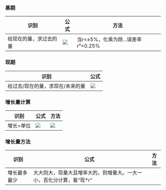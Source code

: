 ### 基期
识别|公式|方法
----|----|---
给现在的量，求过去的量|![][基]|当r<±5%，化乘为除...误差率r²<0.25% 


### 现期
识别|公式
----|----
给过去/现在的量，求现在/未来的量|![][现]


### 增长量计算
识别|公式|方法
----|----|---
增长+单位|![][增量]|![][增量方法]


### 增长量方法
识别|公式|方法
----|----|---
增长最多最少|大大则大，现量大且增率大的，则增量大。一大一小，百化分计算，看“现*r”

[基]:https://zhenggg.github.io/image/基.png
[现]:https://zhenggg.github.io/image/现.png
[增量]:https://zhenggg.github.io/image/增量.png
[增量方法]:https://zhenggg.github.io/image/增量方法.png

